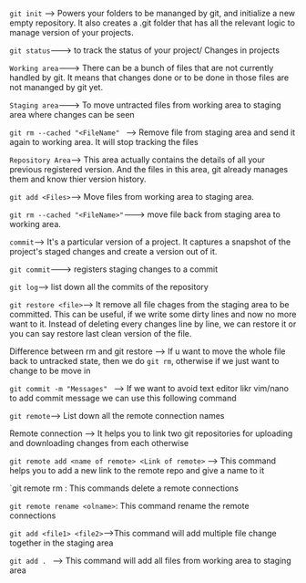 `git init` --> Powers your folders to be mananged by git, and initialize a new empty repository. It also creates a .git folder that has all the relevant logic to manage version of your projects.

`git status`---> to track the status of your project/ Changes in projects


`Working area`---> There can be a bunch of files that are not currently handled by git.
It means that changes done or to be done in those files are not mananged by git yet.

`Staging area`---> To move untracted files from working area to staging area where changes can be seen


`git rm --cached "<FileName" ` --> Remove file from staging area and send it again to working area. It will stop tracking the files

`Repository Area`--> This area actually contains the details of all your previous registered version.
And the files in this area, git already manages them and know thier version history.

`git add <Files>`--> Move files from working area to staging area.

`git rm --cached "<FileName>"`---> move file back from staging area to working area.

`commit`--> It's a particular version of a project. It captures a snapshot of the project's staged changes and create a version out of it.

`git commit`---> registers staging changes to a commit

`git log`--> list down all the commits of the repository


`git restore <file>`--> It remove all file chages from the staging area to be committed. This can be useful, if we write some dirty lines and now  no more want to it. Instead of deleting every changes line by line, we can restore it or you can say restore last clean version of the file.

Difference between rm and git restore
--> If u want to move the whole file back to untracked state, then we do `git rm`, otherwise if we just want to change to be move in 


`git commit -m "Messages" ` --> If we want to avoid text editor likr vim/nano to add commit message we can use this following command

`git remote`--> List down all the remote connection names

Remote connection --> It helps you to link two git repositories for uploading and downloading changes from each otherwise

`git remote add <name of remote> <Link of remote>` --> This command helps you to add a new link to the remote repo and give a name to it

`git remote rm <name of remote> : This commands delete a remote connections

`git remote rename <olname>`: This command rename the remote connections

`git add <file1> <file2>`-->This command will add multiple file change together in the staging area

`git add . ` --> This command will add all files from working area to staging area
